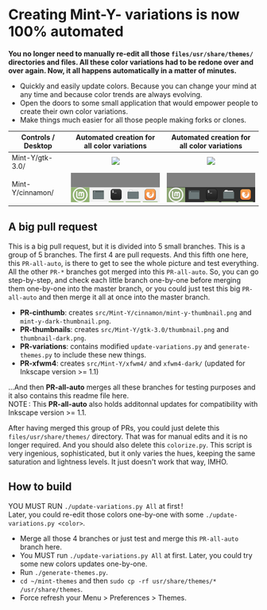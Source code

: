 # Creating Mint-Y-<color> variations is now 100% automated

**You no longer need to manually re-edit all those `files/usr/share/themes/` directories and files. All these color variations had to be redone over and over again. Now, it all happens automatically in a matter of minutes.**  

* Quickly and easily update colors. Because you can change your mind at any time and because color trends are always evolving.
* Open the doors to some small application that would empower people to create their own color variations.
* Make things much easier for all those people making forks or clones.

| Controls / Desktop | Automated creation for all color variations                      | Automated creation for all color variations                           |
| ------------------ |:----------------------------------------------------------------:|:---------------------------------------------------------------------:|
| Mint-Y/gtk-3.0/    | <img src="src/Mint-Y/gtk-3.0/thumbnail@2.png" height="35">       | <img src="src/Mint-Y/gtk-3.0/thumbnail-dark@2.png" height="35">       |
| Mint-Y/cinnamon/   | <img src="src/Mint-Y/cinnamon/mint-y-thumbnail.png" width="180"> | <img src="src/Mint-Y/cinnamon/mint-y-dark-thumbnail.png" width="180"> |

## A big pull request
This is a big pull request, but it is divided into 5 small branches. This is a group of 5 branches. The first 4 are pull requests. And this fifth one here, this `PR-all-auto`, is there to get to see the whole picture and test everything. All the other `PR-*` branches got merged into this `PR-all-auto`. So, you can go step-by-step, and check each little branch one-by-one before merging them one-by-one into the master branch, or you could just test this big `PR-all-auto` and then merge it all at once into the master branch.

* **PR-cinthumb**: creates `src/Mint-Y/cinnamon/mint-y-thumbnail.png` and `mint-y-dark-thumbnail.png`.
* **PR-thumbnails**: creates `src/Mint-Y/gtk-3.0/thumbnail.png` and `thumbnail-dark.png`.
* **PR-variations**: contains modified `update-variations.py` and `generate-themes.py` to include these new things.
* **PR-xfwm4**: creates `src/Mint-Y/xfwm4/` and `xfwm4-dark/` (updated for Inkscape version >= 1.1)

...And then **PR-all-auto** merges all these branches for testing purposes and it also contains this readme file here.  
NOTE : This **PR-all-auto** also holds additonnal updates for compatibility with Inkscape version >= 1.1.  

After having merged this group of PRs, you could just delete this `files/usr/share/themes/` directory. That was for manual edits and it is no longer required. And you should also delete this `colorize.py`. This script is very ingenious, sophisticated, but it only varies the hues, keeping the same saturation and lightness levels. It just doesn't work that way, IMHO.

## How to build
YOU MUST RUN `./update-variations.py All` at first !  
Later, you could re-edit those colors one-by-one with some `./update-variations.py <color>`.

* Merge all those 4 branches or just test and merge this `PR-all-auto` branch here.
* You MUST run `./update-variations.py All` at first. Later, you could try some new colors updates one-by-one.
* Run `./generate-themes.py`.
* `cd ~/mint-themes` and then `sudo cp -rf usr/share/themes/* /usr/share/themes`.
* Force refresh your Menu > Preferences > Themes.
